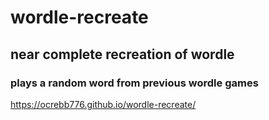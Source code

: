 # wordle-recreate
## near complete recreation of wordle
### plays a random word from previous wordle games

https://ocrebb776.github.io/wordle-recreate/
